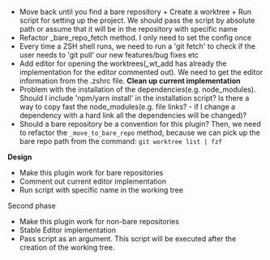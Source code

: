 -   Move back until you find a bare repository + Create a worktree + Run script for setting up the project. We should pass the script by absolute path or assume that it will be in the repository with specific name
-   Refactor \_bare_repo_fetch method. I only need to set the config once
-   Every time a ZSH shell runs, we need to run a 'git fetch' to check if the user needs to 'git pull' our new features/bug fixes etc
-   Add editor for opening the worktrees(\_wt_add has already the implementation for the editor commented out). We need to get the editor information from the .zshrc file. **Clean up current implementation**
-   Problem with the installation of the dependencies(e.g. node_modules). Should I include 'npm/yarn install' in the installation script? Is there a way to copy fast the node_modules(e.g. file links? - if I change a dependency with a hard link all the dependencies will be changed)?
-   Should a bare repository be a convention for this plugin? Then, we need to refactor the `_move_to_bare_repo` method, because we can pick up the bare repo path from the command: `git worktree list | fzf`

**Design**

-   Make this plugin work for bare repositories
-   Comment out current editor implementation
-   Run script with specific name in the working tree

Second phase

-   Make this plugin work for non-bare repositories
-   Stable Editor implementation
-   Pass script as an argument. This script will be executed after the creation of the working tree.
